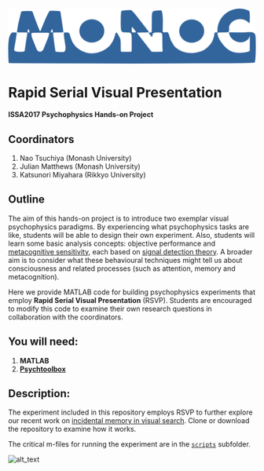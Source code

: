 ![alt text][logo]
# Rapid Serial Visual Presentation
**ISSA2017 Psychophysics Hands-on Project**
## Coordinators
1. Nao Tsuchiya (Monash University)
2. Julian Matthews (Monash University)
3. Katsunori Miyahara (Rikkyo University)

## Outline
The aim of this hands-on project is to introduce two exemplar visual psychophysics paradigms. By experiencing what psychophysics tasks are like, students will be able to design their own experiment. Also, students will learn some basic analysis concepts: objective performance and [metacognitive sensitivity](http://www.sciencedirect.com/science/article/pii/S105381000090494X), each based on [signal detection theory](http://psycnet.apa.org/psycinfo/2004-19022-000). A broader aim is to consider what these behavioural techniques might tell us about consciousness and related processes (such as attention, memory and metacognition). 

Here we provide MATLAB code for building psychophysics experiments that employ **Rapid Serial Visual Presentation** (RSVP). Students are encouraged to modify this code to examine their own research questions in collaboration with the coordinators.

## You will need: 
1. **MATLAB**
2. [**Psychtoolbox**](http://psychtoolbox.org/)

## Description:
The experiment included in this repository employs RSVP to further explore our recent work on [incidental memory in visual search](https://www.ncbi.nlm.nih.gov/pubmed/27507869). Clone or download the repository to examine how it works. 

The critical m-files for running the experiment are in the [`scripts`](./scripts/) subfolder.

![alt_text][avatar]

[logo]: https://raw.githubusercontent.com/julian-matthews/MoNoC-practice-experiment/master/MoNoC_minimal.png "Monash Neuroscience of Consciousness"

[avatar]: https://avatars0.githubusercontent.com/u/18410581?v=3&s=96 "I'm Julian"
